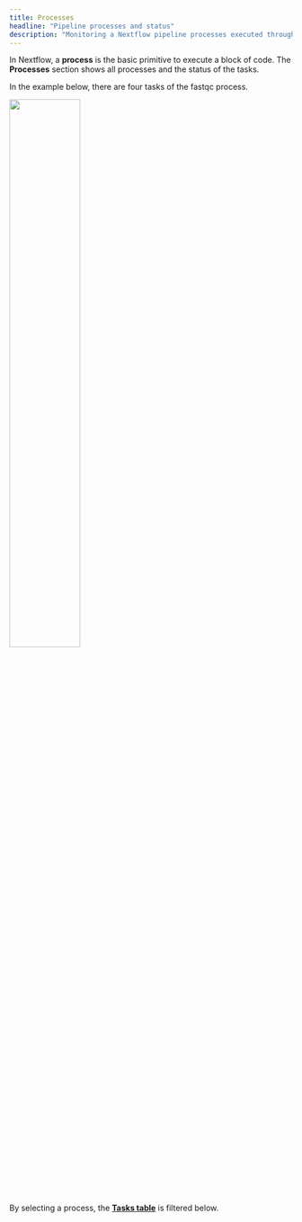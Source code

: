 ```yaml
---
title: Processes
headline: "Pipeline processes and status"
description: "Monitoring a Nextflow pipeline processes executed through Tower"
---
```


In Nextflow, a **process** is the basic primitive to execute a block of code. The **Processes** section shows all processes and the status of the tasks.

In the example below, there are four tasks of the fastqc process.

<img src="../_images/monitoring_fastqc_processes.png" width="50%"/>

By selecting a process, the [**Tasks table**](./tasks.md) is filtered below.
